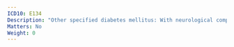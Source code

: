 ```yaml
---
ICD10: E134
Description: "Other specified diabetes mellitus: With neurological complications"
Matters: No
Weight: 0
---
```


